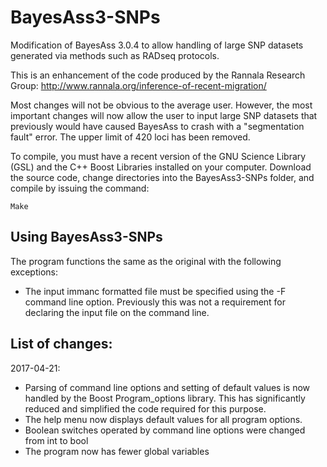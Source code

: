 # BayesAss3-SNPs
Modification of BayesAss 3.0.4 to allow handling of large SNP datasets generated via methods such as RADseq protocols.

This is an enhancement of the code produced by the Rannala Research Group: http://www.rannala.org/inference-of-recent-migration/

Most changes will not be obvious to the average user.  However, the most important changes will now allow the user to input large SNP datasets that previously would have caused BayesAss to crash with a "segmentation fault" error.  The upper limit of 420 loci has been removed.

To compile, you must have a recent version of the GNU Science Library (GSL) and the C++ Boost Libraries installed on your computer.  Download the source code, change directories into the BayesAss3-SNPs folder, and compile by issuing the command:

`Make`

## Using BayesAss3-SNPs

The program functions the same as the original with the following exceptions:
* The input immanc formatted file must be specified using the -F command line option.  Previously this was not a requirement for declaring the input file on the command line.

## List of changes:

2017-04-21: 
* Parsing of command line options and setting of default values is now handled by the Boost Program_options library.  This has significantly reduced and simplified the code required for this purpose.
* The help menu now displays default values for all program options.
* Boolean switches operated by command line options were changed from int to bool
* The program now has fewer global variables
